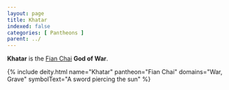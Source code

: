```yaml
---
layout: page
title: Khatar
indexed: false
categories: [ Pantheons ]
parent: ../
---
```

**Khatar** is the [Fian Chai](../fian_chai/) **God of War**.

{% include deity.html name="Khatar"
pantheon="Fian Chai"
domains="War, Grave" 
symbolText="A sword piercing the sun"
%}
